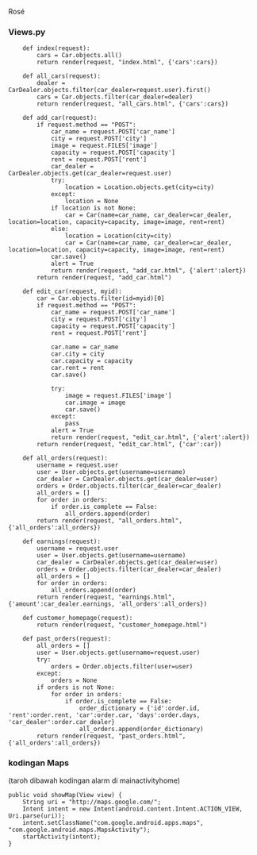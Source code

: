 Rosé

### Views.py

		def index(request):
		    cars = Car.objects.all()
		    return render(request, "index.html", {'cars':cars})
		
		def all_cars(request):
		    dealer = CarDealer.objects.filter(car_dealer=request.user).first()
		    cars = Car.objects.filter(car_dealer=dealer)
		    return render(request, "all_cars.html", {'cars':cars})
		
		def add_car(request):
		    if request.method == "POST":
		        car_name = request.POST['car_name']
		        city = request.POST['city']
		        image = request.FILES['image']
		        capacity = request.POST['capacity']
		        rent = request.POST['rent']
		        car_dealer = CarDealer.objects.get(car_dealer=request.user)
		        try:
		            location = Location.objects.get(city=city)
		        except:
		            location = None
		        if location is not None:
		            car = Car(name=car_name, car_dealer=car_dealer, location=location, capacity=capacity, image=image, rent=rent)
		        else:
		            location = Location(city=city)
		            car = Car(name=car_name, car_dealer=car_dealer, location=location, capacity=capacity, image=image, rent=rent)
		        car.save()
		        alert = True
		        return render(request, "add_car.html", {'alert':alert})
		    return render(request, "add_car.html")
		
		def edit_car(request, myid):
		    car = Car.objects.filter(id=myid)[0]
		    if request.method == "POST":
		        car_name = request.POST['car_name']
		        city = request.POST['city']
		        capacity = request.POST['capacity']
		        rent = request.POST['rent']
		 
		        car.name = car_name
		        car.city = city
		        car.capacity = capacity
		        car.rent = rent
		        car.save()
		 
		        try:
		            image = request.FILES['image']
		            car.image = image
		            car.save()
		        except:
		            pass
		        alert = True
		        return render(request, "edit_car.html", {'alert':alert})
		    return render(request, "edit_car.html", {'car':car})
		
		def all_orders(request):
		    username = request.user
		    user = User.objects.get(username=username)
		    car_dealer = CarDealer.objects.get(car_dealer=user)
		    orders = Order.objects.filter(car_dealer=car_dealer)
		    all_orders = []
		    for order in orders:
		        if order.is_complete == False:
		            all_orders.append(order)
		    return render(request, "all_orders.html", {'all_orders':all_orders})
		
		def earnings(request):
		    username = request.user
		    user = User.objects.get(username=username)
		    car_dealer = CarDealer.objects.get(car_dealer=user)
		    orders = Order.objects.filter(car_dealer=car_dealer)
		    all_orders = []
		    for order in orders:
		        all_orders.append(order)
		    return render(request, "earnings.html", {'amount':car_dealer.earnings, 'all_orders':all_orders})
		
		def customer_homepage(request):
		    return render(request, "customer_homepage.html")
		
		def past_orders(request):
		    all_orders = []
		    user = User.objects.get(username=request.user)
		    try:
		        orders = Order.objects.filter(user=user)
		    except:
		        orders = None
		    if orders is not None:
		        for order in orders:
		            if order.is_complete == False:
		                order_dictionary = {'id':order.id, 'rent':order.rent, 'car':order.car, 'days':order.days, 'car_dealer':order.car_dealer}
		                all_orders.append(order_dictionary)
		    return render(request, "past_orders.html", {'all_orders':all_orders})

### kodingan Maps
(taroh dibawah kodingan alarm di mainactivityhome)

    public void showMap(View view) {
        String uri = "http://maps.google.com/";
        Intent intent = new Intent(android.content.Intent.ACTION_VIEW, Uri.parse(uri));
        intent.setClassName("com.google.android.apps.maps", "com.google.android.maps.MapsActivity");
        startActivity(intent);
    }
